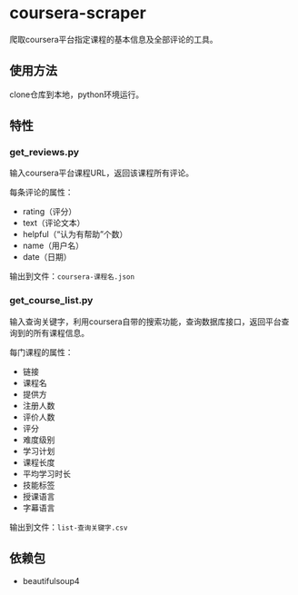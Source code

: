 # coursera-scraper

爬取coursera平台指定课程的基本信息及全部评论的工具。

## 使用方法

clone仓库到本地，python环境运行。

## 特性

### get_reviews.py

输入coursera平台课程URL，返回该课程所有评论。

每条评论的属性：

- rating（评分）
- text（评论文本）
- helpful（“认为有帮助”个数）
- name（用户名）
- date（日期）

输出到文件：`coursera-课程名.json`

### get_course_list.py

输入查询关键字，利用coursera自带的搜索功能，查询数据库接口，返回平台查询到的所有课程信息。

每门课程的属性：

- 链接
- 课程名
- 提供方
- 注册人数
- 评价人数
- 评分
- 难度级别
- 学习计划
- 课程长度
- 平均学习时长
- 技能标签
- 授课语言
- 字幕语言

输出到文件：`list-查询关键字.csv`

## 依赖包

- beautifulsoup4
